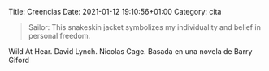 Title: Creencias
Date: 2021-01-12 19:10:56+01:00
Category: cita


> Sailor: This snakeskin jacket symbolizes my individuality
and belief in personal freedom.

Wild At Hear. David Lynch. Nicolas Cage. Basada en una novela de Barry
Giford


